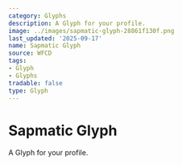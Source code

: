 ```yaml
---
category: Glyphs
description: A Glyph for your profile.
image: ../images/sapmatic-glyph-28861f130f.png
last_updated: '2025-09-17'
name: Sapmatic Glyph
source: WFCD
tags:
- Glyph
- Glyphs
tradable: false
type: Glyph
---
```


# Sapmatic Glyph

A Glyph for your profile.

